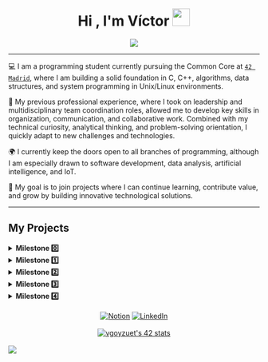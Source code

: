 <h1 align="center"><b>Hi , I'm Víctor </b><img src="https://media.giphy.com/media/hvRJCLFzcasrR4ia7z/giphy.gif" width="35"></h1>
<!--  -->
<p align="center">
  <a href="https://github.com/DenverCoder1/readme-typing-svg"><img src="https://readme-typing-svg.herokuapp.com?font=Time+New+Roman&color=00FF00&size=25&center=true&vCenter=true&width=600&height=100&lines=...&hearts;++;Student+at+42;Learning+in+progress...&"></a>
</p>

---

💻 I am a programming student currently pursuing the Common Core at [`42 Madrid`](https://www.42madrid.com/), where I am building a solid foundation in C, C++, algorithms, data structures, and system programming in Unix/Linux environments.

👥 My previous professional experience, where I took on leadership and multidisciplinary team coordination roles, allowed me to develop key skills in organization, communication, and collaborative work. Combined with my technical curiosity, analytical thinking, and problem-solving orientation, I quickly adapt to new challenges and technologies.

🌍 I currently keep the doors open to all branches of programming, although I am especially drawn to software development, data analysis, artificial intelligence, and IoT.

🎯 My goal is to join projects where I can continue learning, contribute value, and grow by building innovative technological solutions.

---

<!--  -->
## My Projects

<details>
  <summary><strong>Milestone 0️⃣</strong></summary>

  - [`libft`](https://github.com/victor-goyzueta/libft): My own standard C library functions.
</details>

<details>
  <summary><strong>Milestone 1️⃣</strong></summary>

  - [`ft_printf`](https://github.com/victor-goyzueta/ft_printf): A custom implementation of the standard `printf` function.
  - [`get_next_line`](https://github.com/victor-goyzueta/get_next_line): A function to read line by line from multiple files descriptors.
</details>

<details>
  <summary><strong>Milestone 2️⃣</strong></summary>

  - [`push_swap`](https://github.com/victor-goyzueta/push_swap): Program that sorts a stack using a limited set of operations.
  - [`minitalk`](https://github.com/victor-goyzueta/minitalk): A client-server communication program using signals.
  - [`so_long`](https://github.com/victor-goyzueta/so_long): Simple 2D video game where your character's goal is to collect all the items and find the exit.
</details>

<details>
  <summary><strong>Milestone 3️⃣</strong></summary>

  - [`minishell`](https://github.com/victor-goyzueta/minishell): Implementation of a minimalist version of shell.
  - [`philosophers`](https://github.com/victor-goyzueta/philosophers): The Dining Philosophers problem using multiple-threading.
</details>

<details>
  <summary><strong>Milestone 4️⃣</strong></summary>

  - `IN PROGRESS...`
</details>

<br>

<!--  -->
<div align="center">
  <a href="https://bit.ly/victor-goyzueta"><img src="https://img.shields.io/badge/Web-black" alt="Notion"></a>
  <a href="https://www.linkedin.com/in/victor-goyzueta/"><img src="https://img.shields.io/badge/LinkedIn-blue" alt="LinkedIn"></a>
</div>

<br>

<!--  -->
<div align="center">
  <a href="https://github.com/victor-goyzueta"><img src="https://badge.mediaplus.ma/darkblue/vgoyzuet?1337Badge=off&UM6P=off" alt="vgoyzuet's 42 stats" /></a>
</div>

<br>

<!--  -->
<img src="https://user-images.githubusercontent.com/73097560/115834477-dbab4500-a447-11eb-908a-139a6edaec5c.gif">

<br>
